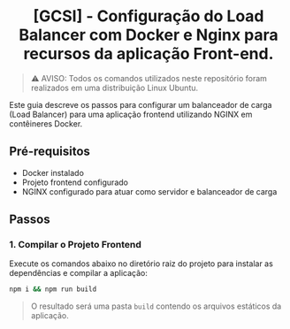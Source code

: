 <h1 align="center">[GCSI] - Configuração do Load Balancer com Docker e Nginx para recursos da aplicação Front-end.</h1>

> ⚠️ AVISO: Todos os comandos utilizados neste repositório foram realizados em uma distribuição Linux Ubuntu.

Este guia descreve os passos para configurar um balanceador de carga (Load Balancer) para uma aplicação frontend utilizando NGINX em contêineres Docker.

## Pré-requisitos
- Docker instalado
- Projeto frontend configurado
- NGINX configurado para atuar como servidor e balanceador de carga

## Passos

### 1. Compilar o Projeto Frontend

Execute os comandos abaixo no diretório raiz do projeto para instalar as dependências e compilar a aplicação:

```bash
npm i && npm run build
```

> O resultado será uma pasta `build` contendo os arquivos estáticos da aplicação.

